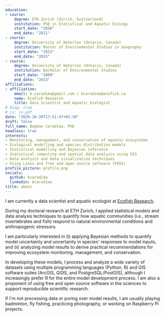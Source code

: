 ```yaml
---
education:
- course:
    degree: ETH Zurich (Zürich, Switzerland)
    institution: PhD in Statistical and Aquatic Ecology
    start_date: "2016"
    end_date: "2021"
- course:
    degree: University of Waterloo (Ontario, Canada)
    institution: Master of Environmental Studies in Geography
    start_date: "2013"
    end_date: "2015"
- course:
    degree: University of Waterloo (Ontario, Canada)
    institution: Bachelor of Environmental Studies
    start_date: "2009"
    end_date: "2013"
affiliations:
- affiliation:
    email: b.caradima@gmail.com / bcaradima@ecofish.ca
    name: Ecofish Research
    title: Data Scientist and Aquatic Ecologist
# blog: true
# cv: cv.pdf
date: "2020-10-20T17:51:47+03:30"
draft: false
full_name: Bogdan Caradima, PhD
headless: true
interests:
- Monitoring, management, and conservation of aquatic ecosystems
- Ecological modelling and species distribution models
- Statistical modelling and Bayesian inference
- Statistical computing and spatial data analysis using GIS
- Data analysis and data visualization techniques
- Using Linux and free and open source software (FOSS)
profile_picture: profile.png
socials:
  github: bcaradima
  linkedin: bcaradima
title: about
---
```


I am currently a data scientist and aquatic ecologist at [Ecofish Research](https://www.ecofishresearch.com/).

During my doctoral research at ETH Zurich, I applied statistical models and data analysis techniques to quantify how aquatic communities (i.e., stream invertebrates and fish) respond to natural environmental conditions and anthropogenic stressors.

I am particularly interested in (i) applying Bayesian methods to quantify model uncertainty and uncertainty in species' responses to model inputs, and (ii) analyzing model results to derive practical recommendations for improving ecosystem monitoring, management, and conservation.

In developing these models, I process and analyze a wide variety of datasets using multiple programming languages (Python, R) and GIS software suites (ArcGIS, QGIS, and PostgreSQL/PostGIS), although I increasingly prefer R for the entire model development process. I am also a proponent of using free and open source software in the sciences to support reproducible scientific research.

If I'm not processing data or poring over model results, I am usually playing badminton, fly fishing, practicing photography, or working on Raspberry Pi projects.
